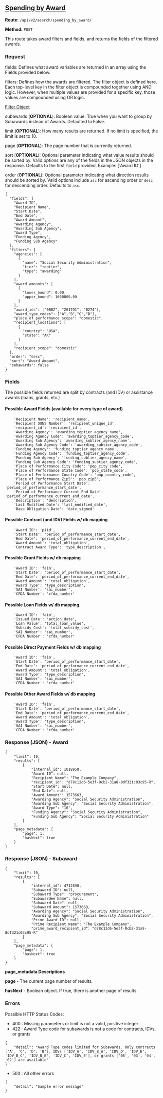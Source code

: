 ## [Spending by Award](#spending-by-award)
**Route:** `/api/v2/search/spending_by_award/`

**Method:** `POST`

This route takes award filters and fields, and returns the fields of the filtered awards.

### Request
fields: Defines what award variables are returned in an array using the Fields provided below.

filters: Defines how the awards are filtered.  The filter object is defined here.  Each top-level key in the filter object is compounded together using AND logic. However, when multiple values are provided for a specific key, those values are compounded using OR logic.

[Filter Object](../search_filters.md)

subawards (**OPTIONAL**): Boolean value.  True when you want to group by Subawards instead of Awards.  Defaulted to False.

limit (**OPTIONAL**): How many results are returned. If no limit is specified, the limit is set to 10.

page (**OPTIONAL**): The page number that is currently returned.

sort (**OPTIONAL**): Optional parameter indicating what value results should be sorted by. Valid options are any of the fields in the JSON objects in the response. Defaults to the first `field` provided. Example: ['Award ID']

order (**OPTIONAL**): Optional parameter indicating what direction results should be sorted by. Valid options include `asc` for ascending order or `desc` for descending order. Defaults to `asc`.

```
{
  "fields": [
    "Award ID",
    "Recipient Name",
    "Start Date",
    "End Date",
    "Award Amount",
    "Awarding Agency",
    "Awarding Sub Agency",
    "Award Type",
    "Funding Agency",
    "Funding Sub Agency"
  ],
  "filters": {
    "agencies": [
      {
        "name": "Social Security Administration",
        "tier": "toptier",
        "type": "awarding"
      }
    ],
    "award_amounts": [
      {
        "lower_bound": 0.00,
        "upper_bound": 1600000.00
      }
    ],
    "award_ids": ["0002", "2017Q1", "0274"],
    "award_type_codes": ["A","B","C","D"],
    "place_of_performance_scope": "domestic",
    "recipient_locations": [
      {
        "country": "USA",
        "state": "AK"
      }
    ],
    "recipient_scope": "domestic"
  },
  "order": "desc",
  "sort": "Award Amount",
  "subawards": false
}
```
### Fields
The possible fields returned are split by contracts (and IDV) or assistance awards (loans, grants, etc.)

#### Possible Award Fields (available for every type of award)
```
    'Recipient Name': 'recipient_name',
    'Recipient DUNS Number': 'recipient_unique_id',
    'recipient_id': 'recipient_id',
    'Awarding Agency': 'awarding_toptier_agency_name',
    'Awarding Agency Code': 'awarding_toptier_agency_code',
    'Awarding Sub Agency': 'awarding_subtier_agency_name',
    'Awarding Sub Agency Code': 'awarding_subtier_agency_code',
    'Funding Agency': 'funding_toptier_agency_name',
    'Funding Agency Code': 'funding_toptier_agency_code',
    'Funding Sub Agency': 'funding_subtier_agency_name',
    'Funding Sub Agency Code': 'funding_subtier_agency_code',
    'Place of Performance City Code': 'pop_city_code',
    'Place of Performance State Code': 'pop_state_code',
    'Place of Performance Country Code': 'pop_country_code',
    'Place of Performance Zip5': 'pop_zip5',
    'Period of Performance Start Date': 'period_of_performance_start_date',
    'Period of Performance Current End Date': 'period_of_performance_current_end_date',
    'Description': 'description',
    'Last Modified Date': 'last_modified_date',
    'Base Obligation Date': 'date_signed'
```

#### Possible Contract (and IDV) Fields w/ db mapping
```
    'Award ID': 'piid',
    'Start Date': 'period_of_performance_start_date',
    'End Date': 'period_of_performance_current_end_date',
    'Award Amount': 'total_obligation',
    'Contract Award Type': 'type_description',
 ```

#### Possible Grant Fields w/ db mapping
```
    'Award ID': 'fain',
    'Start Date': 'period_of_performance_start_date',
    'End Date': 'period_of_performance_current_end_date',
    'Award Amount': 'total_obligation',
    'Award Type': 'type_description',
    'SAI Number': 'sai_number',
    'CFDA Number': 'cfda_number'
```

#### Possible Loan Fields w/ db mapping
```
    'Award ID': 'fain',
    'Issued Date': 'action_date',
    'Loan Value': 'total_loan_value',
    'Subsidy Cost': 'total_subsidy_cost',
    'SAI Number': 'sai_number',
    'CFDA Number': 'cfda_number'
```

#### Possible Direct Payment Fields w/ db mapping
```
    'Award ID': 'fain',
    'Start Date': 'period_of_performance_start_date',
    'End Date': 'period_of_performance_current_end_date',
    'Award Amount': 'total_obligation',
    'Award Type': 'type_description',
    'SAI Number': 'sai_number',
    'CFDA Number': 'cfda_number'
```

#### Possible Other Award Fields w/ db mapping
```
    'Award ID': 'fain',
    'Start Date': 'period_of_performance_start_date',
    'End Date': 'period_of_performance_current_end_date',
    'Award Amount': 'total_obligation',
    'Award Type': 'type_description',
    'SAI Number': 'sai_number',
    'CFDA Number': 'cfda_number'
```

### Response (JSON) - Award

```
{
    "limit": 10,
    "results": [
        {
            "internal_id": 1018950,
            "Award ID": null,
            "Recipient Name": "The Example Company",
            "recipient_id": "d78c12d6-5e3f-0cb2-31a8-8df321c03c95-R",
            "Start Date": null,
            "End Date": null,
            "Award Amount": 1573663,
            "Awarding Agency": "Social Security Administration",
            "Awarding Sub Agency": "Social Security Administration",
            "Award Type": "10",
            "Funding Agency": "Social Security Administration",
            "Funding Sub Agency": "Social Security Administration"
        }
    ],
    "page_metadata": {
        "page": 1,
        "hasNext": true
    }
}

```

### Response (JSON) - Subaward

```
{
    "limit": 10,
    "results": [
        {
            "internal_id": 4712890,
            "Subaward ID": null,
            "Subaward Type": "procurement",
            "Subawardee Name": null,
            "Subaward Date": null,
            "Subaward Amount": 1573663,
            "Awarding Agency": "Social Security Administration",
            "Awarding Sub Agency": "Social Security Administration",
            "Prime Award ID": null,
            "Prime Recipient Name": "The Example Company",
            "prime_award_recipient_id": "d78c12d6-5e3f-0cb2-31a8-8df321c03c95-R"
        }
    ],
    "page_metadata": {
        "page": 1,
        "hasNext": true
    }
}

```

**page_metadata Descriptions**

**page** - The current page number of results.

**hasNext** - Boolean object. If true, there is another page of results.


### Errors
Possible HTTP Status Codes:
* 400 : Missing parameters or limit is not a valid, positive integer
* 422 : Award Type code for subawards is not a code for contracts, IDVs, or grants
```
{
    "detail": "Award Type codes limited for Subawards. Only contracts ['A', 'C', 'D', 'B'], IDVs ['IDV_A', 'IDV_B_A', 'IDV_D', 'IDV_B', 'IDV_B_C', 'IDV_B_B', 'IDV_C', 'IDV_E'], or grants ['05', '03', '04', '02'] are available"
}
```
* 500 : All other errors

```
{
    "detail": "Sample error message"
}
```

